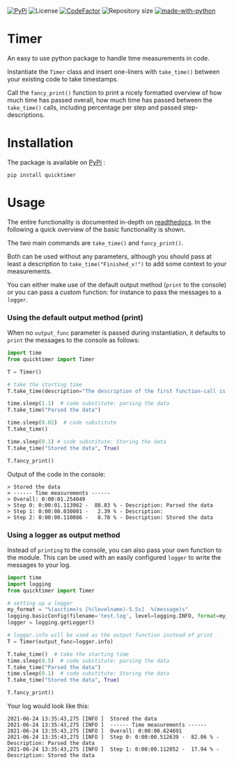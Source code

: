 [![PyPi](https://img.shields.io/pypi/v/quicktimer?color=blue&style=plastic)](https://pypi.org/project/quicktimer/)
![License](https://img.shields.io/pypi/l/quicktimer?style=plastic)
[![CodeFactor](https://www.codefactor.io/repository/github/cribbersix/quicktimer/badge?style=plastic)](https://www.codefactor.io/repository/github/cribbersix/quicktimer)
![Repository size](https://img.shields.io/github/repo-size/Cribbersix/QuickTimer?style=plastic)
[![made-with-python](https://img.shields.io/badge/Made%20with-Python-1f425f.svg?style=plastic)](https://www.python.org/)


# Timer

An easy to use python package to handle time measurements in code. 

Instantiate the `Timer` class and insert one-liners with `take_time()` between your existing code to take timestamps. 

Call the `fancy_print()` function to print a nicely formatted overview of how much time has passed overall, how much time has passed between the `take_time()` calls, including percentage per step and passed step-descriptions. 


# Installation

The package is available on [PyPi](https://pypi.org/project/quicktimer/) :

```
pip install quicktimer 
```

# Usage

The entire functionality is documented in-depth on [readthedocs](https://quicktimer.readthedocs.io/en/latest/quicktimer.html#module-quicktimer).
In the following a quick overview of the basic functionality is shown. 

The two main commands are `take_time()` and `fancy_print()`.

Both can be used without any parameters, although you should pass at least a description to `take_time("Finished_x!")` to add some context to your measurements. 

You can either make use of the default output method (`print` to the console) or you can pass a custom function: for instance to pass the messages to a `logger`. 

### Using the default output method (print)

When no `output_func` parameter is passed during instantiation, it defaults to `print` the messages to the console as follows: 


```python
import time
from quicktimer import Timer

T = Timer()

# take the starting time
T.take_time(description="The description of the first function-call is not displayed!")

time.sleep(1.1)  # code substitute: parsing the data
T.take_time("Parsed the data")

time.sleep(0.02)  # code substitute
T.take_time() 

time.sleep(0.1) # code substitute: Storing the data
T.take_time("Stored the data", True)

T.fancy_print()
```

Output of the code in the console: 

```
> Stored the data
> ------ Time measurements ------
> Overall: 0:00:01.254049
> Step 0: 0:00:01.113962 -  88.83 % - Description: Parsed the data
> Step 1: 0:00:00.030001 -   2.39 % - Description: 
> Step 2: 0:00:00.110086 -   8.78 % - Description: Stored the data
```


### Using a logger as output method 

Instead of `printing` to the console, you can also pass your own function to the module. 
This can be used with an easily configured `logger` to write the messages to your log.   

```python 
import time
import logging
from quicktimer import Timer

# setting up a logger
my_format = "%(asctime)s [%(levelname)-5.5s]  %(message)s"
logging.basicConfig(filename='test.log', level=logging.INFO, format=my_format)
logger = logging.getLogger()

# logger.info will be used as the output function instead of print
T = Timer(output_func=logger.info)  

T.take_time()  # take the starting time
time.sleep(0.5)  # code substitute: parsing the data
T.take_time("Parsed the data")
time.sleep(0.1)  # code substitute: Storing the data
T.take_time("Stored the data", True)

T.fancy_print()
```

Your log would look like this: 

```
2021-06-24 13:35:43,275 [INFO ]  Stored the data
2021-06-24 13:35:43,275 [INFO ]  ------ Time measurements ------
2021-06-24 13:35:43,275 [INFO ]  Overall: 0:00:00.624691
2021-06-24 13:35:43,275 [INFO ]  Step 0: 0:00:00.512639 -  82.06 % - Description: Parsed the data
2021-06-24 13:35:43,275 [INFO ]  Step 1: 0:00:00.112052 -  17.94 % - Description: Stored the data
```